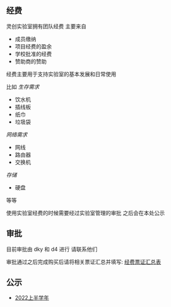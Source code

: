 
## 经费

灵创实验室拥有团队经费 主要来自
- 成员缴纳 
- 项目经费的盈余 
- 学校批准的经费
- 赞助商的赞助

经费主要用于支持实验室的基本发展和日常使用

比如 
*生存需求*
- 饮水机 
- 插线板
- 纸巾
- 垃圾袋

*网络需求*
- 网线
- 路由器
- 交换机

*存储*
- 硬盘

等等

使用实验室经费的时候需要经过实验室管理的审批
之后会在本处公示

## 审批

目前审批由 dky 和 d4 进行
请联系他们

审批通过之后完成购买后请将相关票证汇总并填写:
[经费票证汇总表](https://wj.qq.com/s2/10813463/0563/)


## 公示

- [2022上半学年](./2022S1S2.md)


